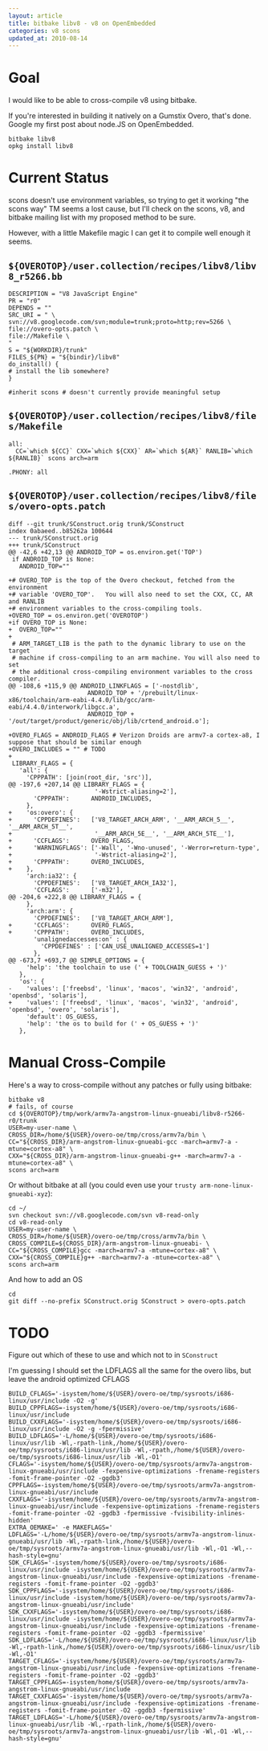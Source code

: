 ```yaml
---
layout: article
title: bitbake libv8 - v8 on OpenEmbedded
categories: v8 scons
updated_at: 2010-08-14
---
```


Goal
====

I would like to be able to cross-compile v8 using bitbake.

If you're interested in building it natively on a Gumstix Overo, that's done. Google my first post about node.JS on OpenEmbedded.

    bitbake libv8
    opkg install libv8

Current Status
==============

scons doesn't use environment variables, so trying to get it working "the scons way" TM seems a lost cause, 
but I'll check on the scons, v8, and bitbake mailing list with my proposed method to be sure.

However, with a little Makefile magic I can get it to compile well enough it seems. 

`${OVEROTOP}/user.collection/recipes/libv8/libv8_r5266.bb`
-----------

    DESCRIPTION = "V8 JavaScript Engine"
    PR = "r0"
    DEPENDS = ""
    SRC_URI = " \
    svn://v8.googlecode.com/svn;module=trunk;proto=http;rev=5266 \
    file://overo-opts.patch \
    file://Makefile \
    "
    S = "${WORKDIR}/trunk"
    FILES_${PN} = "${bindir}/libv8"
    do_install() {
    # install the lib somewhere?
    }

    #inherit scons # doesn't currently provide meaningful setup

`${OVEROTOP}/user.collection/recipes/libv8/files/Makefile`
------------

    all:
      CC=`which ${CC}` CXX=`which ${CXX}` AR=`which ${AR}` RANLIB=`which ${RANLIB}` scons arch=arm
    
    .PHONY: all


`${OVEROTOP}/user.collection/recipes/libv8/files/overo-opts.patch`
------------

    diff --git trunk/SConstruct.orig trunk/SConstruct
    index 0abaeed..b85262a 100644
    --- trunk/SConstruct.orig
    +++ trunk/SConstruct
    @@ -42,6 +42,13 @@ ANDROID_TOP = os.environ.get('TOP')
     if ANDROID_TOP is None:
       ANDROID_TOP=""

    +# OVERO_TOP is the top of the Overo checkout, fetched from the environment
    +# variable 'OVERO_TOP'.   You will also need to set the CXX, CC, AR and RANLIB
    +# environment variables to the cross-compiling tools.
    +OVERO_TOP = os.environ.get('OVEROTOP')
    +if OVERO_TOP is None:
    +  OVERO_TOP=""
    +
     # ARM_TARGET_LIB is the path to the dynamic library to use on the target
     # machine if cross-compiling to an arm machine. You will also need to set
     # the additional cross-compiling environment variables to the cross compiler.
    @@ -108,6 +115,9 @@ ANDROID_LINKFLAGS = ['-nostdlib',
                          ANDROID_TOP + '/prebuilt/linux-x86/toolchain/arm-eabi-4.4.0/lib/gcc/arm-eabi/4.4.0/interwork/libgcc.a',
                          ANDROID_TOP + '/out/target/product/generic/obj/lib/crtend_android.o'];

    +OVERO_FLAGS = ANDROID_FLAGS # Verizon Droids are armv7-a cortex-a8, I suppose that should be similar enough
    +OVERO_INCLUDES = "" # TODO
    +
     LIBRARY_FLAGS = {
       'all': {
         'CPPPATH': [join(root_dir, 'src')],
    @@ -197,6 +207,14 @@ LIBRARY_FLAGS = {
                            '-Wstrict-aliasing=2'],
           'CPPPATH':      ANDROID_INCLUDES,
         },
    +    'os:overo': {
    +      'CPPDEFINES':   ['V8_TARGET_ARCH_ARM', '__ARM_ARCH_5__', '__ARM_ARCH_5T__',
    +                       '__ARM_ARCH_5E__', '__ARM_ARCH_5TE__'],
    +      'CCFLAGS':      OVERO_FLAGS,
    +      'WARNINGFLAGS': ['-Wall', '-Wno-unused', '-Werror=return-type',
    +                       '-Wstrict-aliasing=2'],
    +      'CPPPATH':      OVERO_INCLUDES,
    +    },
         'arch:ia32': {
           'CPPDEFINES':   ['V8_TARGET_ARCH_IA32'],
           'CCFLAGS':      ['-m32'],
    @@ -204,6 +222,8 @@ LIBRARY_FLAGS = {
         },
         'arch:arm': {
           'CPPDEFINES':   ['V8_TARGET_ARCH_ARM'],
    +      'CCFLAGS':      OVERO_FLAGS,
    +      'CPPPATH':      OVERO_INCLUDES,
           'unalignedaccesses:on' : {
             'CPPDEFINES' : ['CAN_USE_UNALIGNED_ACCESSES=1']
           },
    @@ -673,7 +693,7 @@ SIMPLE_OPTIONS = {
         'help': 'the toolchain to use (' + TOOLCHAIN_GUESS + ')'
       },
       'os': {
    -    'values': ['freebsd', 'linux', 'macos', 'win32', 'android', 'openbsd', 'solaris'],
    +    'values': ['freebsd', 'linux', 'macos', 'win32', 'android', 'openbsd', 'overo', 'solaris'],
         'default': OS_GUESS,
         'help': 'the os to build for (' + OS_GUESS + ')'
       },

    

Manual Cross-Compile
=====

Here's a way to cross-compile without any patches or fully using bitbake:

    bitbake v8
    # fails, of course
    cd ${OVEROTOP}/tmp/work/armv7a-angstrom-linux-gnueabi/libv8-r5266-r0/trunk
    USER=my-user-name \
    CROSS_DIR=/home/${USER}/overo-oe/tmp/cross/armv7a/bin \
    CC="${CROSS_DIR}/arm-angstrom-linux-gnueabi-gcc -march=armv7-a -mtune=cortex-a8" \
    CXX="${CROSS_DIR}/arm-angstrom-linux-gnueabi-g++ -march=armv7-a -mtune=cortex-a8" \
    scons arch=arm

Or without bitbake at all (you could even use your `trusty arm-none-linux-gnueabi-xyz`):

    cd ~/
    svn checkout svn://v8.googlecode.com/svn v8-read-only
    cd v8-read-only
    USER=my-user-name \
    CROSS_DIR=/home/${USER}/overo-oe/tmp/cross/armv7a/bin \
    CROSS_COMPILE=${CROSS_DIR}/arm-angstrom-linux-gnueabi- \
    CC="${CROSS_COMPILE}gcc -march=armv7-a -mtune=cortex-a8" \
    CXX="${CROSS_COMPILE}g++ -march=armv7-a -mtune=cortex-a8" \
    scons arch=arm

And how to add an OS

    cd 
    git diff --no-prefix SConstruct.orig SConstruct > overo-opts.patch
    

TODO
====

Figure out which of these to use and which not to in `SConstruct`

I'm guessing I should set the LDFLAGS all the same for the overo libs, but leave the android optimized CFLAGS

    BUILD_CFLAGS='-isystem/home/${USER}/overo-oe/tmp/sysroots/i686-linux/usr/include -O2 -g'
    BUILD_CPPFLAGS=-isystem/home/${USER}/overo-oe/tmp/sysroots/i686-linux/usr/include
    BUILD_CXXFLAGS='-isystem/home/${USER}/overo-oe/tmp/sysroots/i686-linux/usr/include -O2 -g -fpermissive'
    BUILD_LDFLAGS='-L/home/${USER}/overo-oe/tmp/sysroots/i686-linux/usr/lib -Wl,-rpath-link,/home/${USER}/overo-oe/tmp/sysroots/i686-linux/usr/lib -Wl,-rpath,/home/${USER}/overo-oe/tmp/sysroots/i686-linux/usr/lib -Wl,-O1'
    CFLAGS='-isystem/home/${USER}/overo-oe/tmp/sysroots/armv7a-angstrom-linux-gnueabi/usr/include -fexpensive-optimizations -frename-registers -fomit-frame-pointer -O2 -ggdb3'
    CPPFLAGS=-isystem/home/${USER}/overo-oe/tmp/sysroots/armv7a-angstrom-linux-gnueabi/usr/include
    CXXFLAGS='-isystem/home/${USER}/overo-oe/tmp/sysroots/armv7a-angstrom-linux-gnueabi/usr/include -fexpensive-optimizations -frename-registers -fomit-frame-pointer -O2 -ggdb3 -fpermissive -fvisibility-inlines-hidden'
    EXTRA_OEMAKE=' -e MAKEFLAGS='
    LDFLAGS='-L/home/${USER}/overo-oe/tmp/sysroots/armv7a-angstrom-linux-gnueabi/usr/lib -Wl,-rpath-link,/home/${USER}/overo-oe/tmp/sysroots/armv7a-angstrom-linux-gnueabi/usr/lib -Wl,-O1 -Wl,--hash-style=gnu'
    SDK_CFLAGS='-isystem/home/${USER}/overo-oe/tmp/sysroots/i686-linux/usr/include -isystem/home/${USER}/overo-oe/tmp/sysroots/armv7a-angstrom-linux-gnueabi/usr/include -fexpensive-optimizations -frename-registers -fomit-frame-pointer -O2 -ggdb3'
    SDK_CPPFLAGS='-isystem/home/${USER}/overo-oe/tmp/sysroots/i686-linux/usr/include -isystem/home/${USER}/overo-oe/tmp/sysroots/armv7a-angstrom-linux-gnueabi/usr/include'
    SDK_CXXFLAGS='-isystem/home/${USER}/overo-oe/tmp/sysroots/i686-linux/usr/include -isystem/home/${USER}/overo-oe/tmp/sysroots/armv7a-angstrom-linux-gnueabi/usr/include -fexpensive-optimizations -frename-registers -fomit-frame-pointer -O2 -ggdb3 -fpermissive'
    SDK_LDFLAGS='-L/home/${USER}/overo-oe/tmp/sysroots/i686-linux/usr/lib -Wl,-rpath-link,/home/${USER}/overo-oe/tmp/sysroots/i686-linux/usr/lib -Wl,-O1'
    TARGET_CFLAGS='-isystem/home/${USER}/overo-oe/tmp/sysroots/armv7a-angstrom-linux-gnueabi/usr/include -fexpensive-optimizations -frename-registers -fomit-frame-pointer -O2 -ggdb3'
    TARGET_CPPFLAGS=-isystem/home/${USER}/overo-oe/tmp/sysroots/armv7a-angstrom-linux-gnueabi/usr/include
    TARGET_CXXFLAGS='-isystem/home/${USER}/overo-oe/tmp/sysroots/armv7a-angstrom-linux-gnueabi/usr/include -fexpensive-optimizations -frename-registers -fomit-frame-pointer -O2 -ggdb3 -fpermissive'
    TARGET_LDFLAGS='-L/home/${USER}/overo-oe/tmp/sysroots/armv7a-angstrom-linux-gnueabi/usr/lib -Wl,-rpath-link,/home/${USER}/overo-oe/tmp/sysroots/armv7a-angstrom-linux-gnueabi/usr/lib -Wl,-O1 -Wl,--hash-style=gnu'
